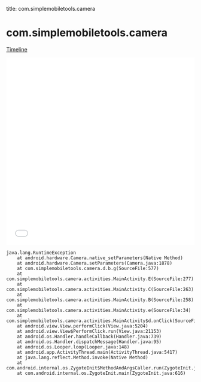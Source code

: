 title: com.simplemobiletools.camera

# com.simplemobiletools.camera

[Timeline](./vis-timeline.html)

<iframe src="./vis-timeline.html" width="100%" height="500px" style="border:none;"></iframe>

```
java.lang.RuntimeException
	at android.hardware.Camera.native_setParameters(Native Method)
	at android.hardware.Camera.setParameters(Camera.java:1878)
	at com.simplemobiletools.camera.d.b.g(SourceFile:577)
	at com.simplemobiletools.camera.activities.MainActivity.E(SourceFile:277)
	at com.simplemobiletools.camera.activities.MainActivity.C(SourceFile:263)
	at com.simplemobiletools.camera.activities.MainActivity.B(SourceFile:258)
	at com.simplemobiletools.camera.activities.MainActivity.e(SourceFile:34)
	at com.simplemobiletools.camera.activities.MainActivity$d.onClick(SourceFile:213)
	at android.view.View.performClick(View.java:5204)
	at android.view.View$PerformClick.run(View.java:21153)
	at android.os.Handler.handleCallback(Handler.java:739)
	at android.os.Handler.dispatchMessage(Handler.java:95)
	at android.os.Looper.loop(Looper.java:148)
	at android.app.ActivityThread.main(ActivityThread.java:5417)
	at java.lang.reflect.Method.invoke(Native Method)
	at com.android.internal.os.ZygoteInit$MethodAndArgsCaller.run(ZygoteInit.java:726)
	at com.android.internal.os.ZygoteInit.main(ZygoteInit.java:616)

```



